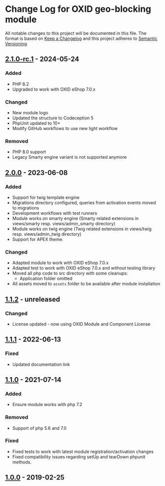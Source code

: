 # Change Log for OXID geo-blocking module

All notable changes to this project will be documented in this file.
The format is based on [Keep a Changelog](http://keepachangelog.com/)
and this project adheres to [Semantic Versioning](http://semver.org/).

## [2.1.0-rc.1] - 2024-05-24

### Added
- PHP 8.2
- Upgraded to work with OXID eShop 7.0.x

### Changed
- New module logo
- Updated the structure to Codeception 5
- PhpUnit updated to 10+
- Modify GitHub workflows to use new light workflow

### Removed
- PHP 8.0 support
- Legacy Smarty engine variant is not supported anymore

## [2.0.0] - 2023-06-08

### Added
- Support for twig template engine
- Migrations directory configured, queries from activation events moved to migrations
- Development workflows with test runners
- Module works on smarty engine (Smarty related extensions in views/smarty resp. views/admin_smarty directory)
- Module works on twig engine (Twig related extensions in views/twig resp. views/admin_twig directory)
- Support for APEX theme.

### Changed
- Adapted module to work with OXID eShop 7.0.x
- Adapted test to work with OXID eShop 7.0.x and without testing library
- Moved all php code to src directory with some cleanups:
    - Application folder omitted
- All assets moved to `assets` folder to be available after module installation

## [1.1.2] - unreleased

### Changed
- License updated - now using OXID Module and Component License

## [1.1.1] - 2022-06-13

### Fixed
- Updated documentation link

## [1.1.0] - 2021-07-14

### Added
- Ensure module works with php 7.2

### Removed
- Support of php 5.6 and 7.0

### Fixed
- Fixed tests to work with latest module registration/activation changes
- Fixed compatibility issues regarding setUp and tearDown phpunit methods.

## [1.0.0] - 2019-02-25

[2.1.0-rc.1]: https://github.com/OXID-eSales/geo-blocking-module/compare/v2.0.0...v2.1.0-rc.1
[2.0.0]: https://github.com/OXID-eSales/geo-blocking-module/compare/v1.1.1...v2.0.0
[1.1.2]: https://github.com/OXID-eSales/geo-blocking-module/compare/v1.1.1...v1.1.2
[1.1.1]: https://github.com/OXID-eSales/geo-blocking-module/compare/v1.1.0...v1.1.1
[1.1.0]: https://github.com/OXID-eSales/geo-blocking-module/compare/v1.0.0...v1.1.0
[1.0.0]: https://github.com/OXID-eSales/geo-blocking-module/compare/c0cb05009601a58d0815efa9e09bd4ad758b1595...v1.0.0